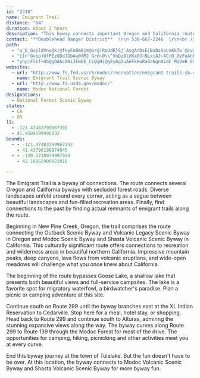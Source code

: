 ```yaml
---
id: "2318"
name: Emigrant Trail
distance: "64"
duration: About 2 hours
description: "This byway connects important Oregon and California routes by way of Modoc National Forest roads.  This route is also culturally significant, as it is full of Native American and Euro-American history."
contact: "**Doublehead Ranger District**  \r\n 530-667-2246  \r\n<br />\r\n"
path:
  - "a_b_GvpldVnv@k|@fHyFnBmBjm@or@|RoUdR}Sj`AsgArDsE|BaDzGsLvKkTx`@cv@nGgKjJgS|FqKpFsNbX_i@xQy]hB_D`EcF|ByDvrAciCnfAusBvG}MrDgKlAeChg@gaAz]eq@|EwI~KmQxR_\\pi@k|@nByClGgH|GoFbDoBxCuA`H}B`FaAlGm@rcPq\\fIq@hFm@dI{AloCak@bBk@rEeCfEuDbz@a|@bCiBrAq@fC}@dEm@rAEnMVdEMzEeAdEmBlpDwdC|PyLbHsEn]eVreEitCvpB{tAdc@wYtkDiaCpHmG~u@{s@`WqUbToSzlAeiAbCoB|w@gg@hYeRjBuA`DeDtBuC|@_B|CeHdBqGpAgIrrBoiQr@aExDaRzJcy@z^uaDjK}|@f^geDh@mEr@gDd@wArAuC|BeDxAyAxCkBfDiArBWnDEvBX|IdBlD^|A?pBSpB_@|CyArBwAt@m@xBuCro@_fAdBqDlBgG~Pyz@zDmN|Pyk@bA{CbBeEbWuf@pEkKfMma@pImYjAsF|@kGnC_^v@gF^sAbAuDbAcCtCoFf{A{mBxLgOzPiUu_@ao@gBeC{A_DuIgYya@mvAcM_b@w@mDa@{Cc@_FMmD?yIzFazEImFYaFkA}I_tAseIwBkIcBaEuBuDi`@ai@sBqDoA_DoAaEgYcnA_A_HqAwP_@eC_AqCiAmByRyY}CqDoKqKcC_DuBsD_B_EcAaDmAgFcRsiAUkC[iIHuJTcDvFab@jXomBhAqKz@iKd@cMXkMBcUEkxCIeDSaD_AyEy@eCqMyX{C_EmHsIiCiDyAyBeB_Em@gBu@kCoIm`@_CyLqGmZi@_EUmECsFb@oGz@qE`CgJbBoIdAmFpBoMzAaNv@uJx@aOZcR?uGHmlCNwaACuPGgGq@yByA{B{KqMeB{CcBmEgGiXyhAsgFmDmOiJ_c@kB_H}BgFsEuIyA_CeCuCaB}Ae^m[yPsNmG}Fw[{XoUkQeY{VsByB"
  - "{}n`Gvbp}UfPEzGDdJGbAu@fMJ`Gr@~@\\^VnDzDl@Xx@J~NLxtAJ~ACrD_@zFuAhFqCrB{AnCyCxQwTnBsCx@_B`G{P|AaDbAkAt@u@vg@i`@xBoBvGkIfj@us@r@o@xG}CrSmIlBa@lBMjB?zaAR|AFhAPvW`GbFd@frBrChAJ|Bl@hR`KlBf@hBR`E?~Do@~Ak@~B_B|AsAnO{NhAs@`DaAnBYnb@eCb_BmIzJ_Al{By_@z\\eHxEmBda@}Q`D_C`_@e]`C_BfC{@|ASbACnsCL`GElv@JrHh@pGlAn^bM|cDjkAjNtElCjArRtGz{B~x@~_FhfBjMtD||Ah`@zGtBjMlF|rA~l@`K`EdEdAvEl@jDVdGDpo@uB`Kg@bEgAtBeAjLmJdDoBpIgDxa@gOrDeAbDe@dBKpFJ|C^~A\\vDlA|W|LvHpEvFzD|{@tr@rDxBbBr@znAr`@p]lKbGvA`En@nu@rJdMlAjKXxvAYbgApAzNQtd@aBdJQna@Jp~@ExqCRlGDfERxC^vFdA`ErAjdAzc@hbEzeB~UnKjeBpt@`h@`UzGzDxD`DnLrNtAtAlCdBrAd@bD`@xCEnAOtEsAz@KfDFtBj@fAd@xCxBpG`G`MrK|B`AxBp@dBTxEJfa@XfDVxBl@rBdAnB~ArCfElA`Dd@lBfAzJ`@dCvAhFn@vAhCrDhBxAhAp@bh@jQjB^dF`@|TXlVh@dCLdG`ApEjB~D~Brc@pZxXvQpl@ba@hc@lYlDvCdKhMvHbKdAjA"
  - "yhp|Flkf~Ub@gDdAcXNiJEmEE_Ci@gHi@gEyAgIuAeFkHwRaGoNgnAidC_MqVeB_EmAyCuAoEkNmg@mAmHe@eGGoEByE|CwfCRaJZ{GlAmKrA}Hp@_DjDwKzMaa@d@oBl@qEVuE?oRZoItIidANuGGgFS{D_@aEYqBiA{FaEyMkAiFe@gDeAuOScBs@}DsEcQaAsEcEmWoAkJIsDLkBPsAv@kC~CoFx@kBl@gC^gCTcCHoEo@aM}@cOUyGHaGnAwUHmCCkDOoDe@mE[eBqFcTg@sDEeCHiBrAyKXmDDeE}@qWu@ma@c@yGkBwRyAsJgBmJUgDDgBNyA~@_DrAsBrAmAnQuIfBqAx@gAlA_ChE}LhAiC~F}Jf@gATwAJyAB{De@_DmB{HI_AEgCNqBXgBt@sB`GmIfL}MlDkBjGmAt@_@~AwAxAmBx@oBb@_Bh@yEh@{J~@kF~@uBh@aAlGqIdNePzEqGd@iAp@cCjA{L^oAn@sAh@o@~AmAlFmAbAk@v@u@p@eAZs@tDuKxEaGlA_CZ}@|DqRReBCsBYaCyByGa@qBKcAAiCHoBlBiPxAsND{B@iMH}EX{Cp@sDnDcNTeBNaCn@{ElE_THiCi@eKBaBxB{MrAiSFuJL}|@Lq^"
websites:
  - url: "http://www.fs.fed.us/r5/modoc/recreation/emigrant-trails-sb.shtml"
    name: Emigrant Trail Scenic Byway
  - url: "http://www.fs.usda.gov/modoc/"
    name: Modoc National Forest
designations:
  - National Forest Scenic Byway
states:
  - CA
  - OR
ll:
  - -121.47483799967392
  - 41.9584199996832
bounds:
  - - -121.47483799967392
    - 41.43796199974645
  - - -120.1718979997928
    - 42.18862900022816

---
```


<p>The Emigrant Trail is a byway of connections. The route connects several Oregon and California byways with secluded forest roads. Diverse landscapes unfold around every corner, acting as a segue between beautiful landscapes and fun-filled recreation areas. Finally, find connections to the past by finding actual remnants of
emigrant trails along the route.</p>
<p>Beginning in New Pine Creek, Oregon, the trail comprises the route connecting the Outback Scenic Byway and Volcanic Legacy Scenic Byway in Oregon and Modoc Scenic Byway and Shasta Volcanic Scenic Byway in California. This culturally significant route offers connections to recreation and wilderness areas in beautiful
northern California. Impressive mountain peaks, deep canyons, lava flows from volcanic eruptions, and wide-open meadows will challenge what you once knew about California.</p>
<p>The beginning of the route bypasses Goose Lake, a shallow lake that presents both beautiful views and full-service campsites. The lake is a favorite spot for migratory waterfowl, a birdwatcher's paradise. Plan a picnic or camping adventure at this site.</p>
<p>Continue south on Route 299 until the byway branches east at the XL Indian Reservation to Cedarville. Stop here for a meal, hotel stay, or shopping. Head back to Route 299 and continue south to Alturas, admiring the stunning expansive views along the way. The byway curves along Route 299 to Route 139 through the Modoc Forest for most of the drive. The opportunities for camping, hiking, picnicking and other activities meet you at every curve.</p>
<p>End this byway journey at the town of Tulelake. But the fun doesn't have to be over. At this location, the byway connects to Modoc Volcanic Scenic Byway and Shasta Volcanic Scenic Byway for more byway fun.</p>
